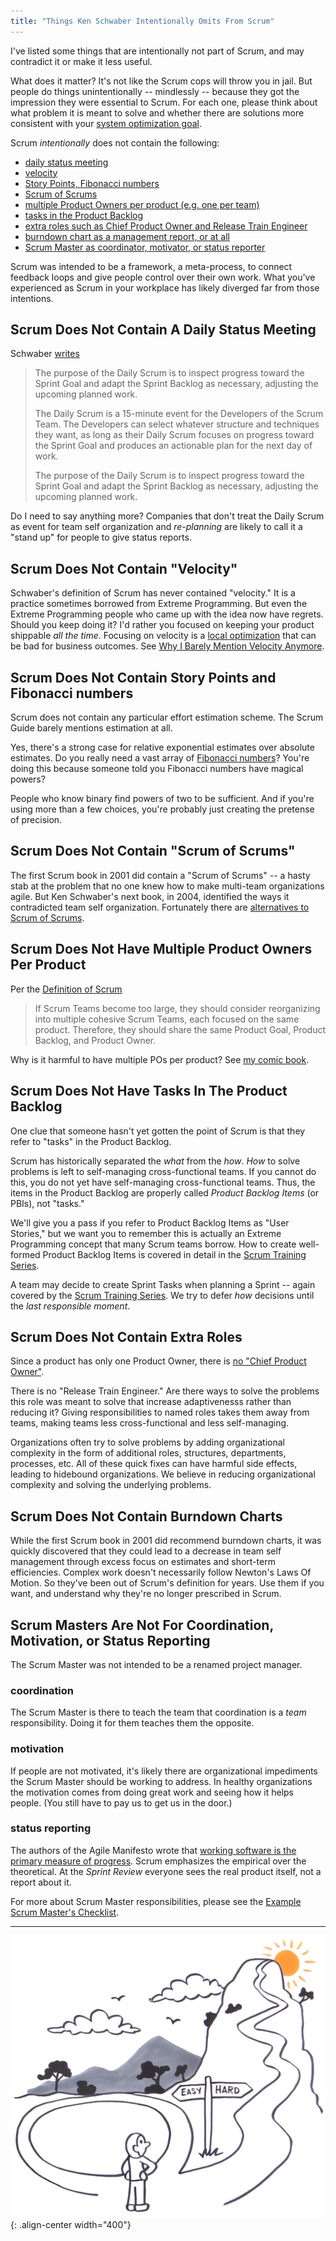 ```yaml
---
title: "Things Ken Schwaber Intentionally Omits From Scrum"
---
```

I've listed some things that are intentionally not part of Scrum, and may contradict it or make it less useful.  

What does it matter?  It's not like the Scrum cops will throw you in jail.  But people do things unintentionally -- mindlessly -- because they got the impression they were essential to Scrum.  For each one, please think about what problem it is meant to solve and whether there are solutions more consistent with your [system optimization goal](/you-wont-change-your-organization-without-an-optimization-goal/).

Scrum *intentionally* does not contain the following:
* [daily status meeting](#scrum-does-not-contain-a-daily-status-meeting)  
* [velocity](#scrum-does-not-contain-velocity)
* [Story Points, Fibonacci numbers](#scrum-does-not-contain-story-points-and-fibonacci-numbers)
* [Scrum of Scrums](#scrum-does-not-contain-scrum-of-scrums)
* [multiple Product Owners per product (e.g. one per team)](#scrum-does-not-have-multiple-product-owners-per-product)
* [tasks in the Product Backlog](#scrum-does-not-have-tasks-in-the-product-backlog)
* [extra roles such as Chief Product Owner and Release Train Engineer](#scrum-does-not-contain-extra-roles)
* [burndown chart as a management report, or at all](#scrum-does-not-contain-burndown-charts)
* [Scrum Master as coordinator, motivator, or status reporter](#scrum-masters-are-not-for-coordination-motivation-or-status-reporting)

Scrum was intended to be a framework, a meta-process, to connect feedback loops and give people control over their own work.  What you've experienced as Scrum in your workplace has likely diverged far from those intentions.

## Scrum Does Not Contain A Daily Status Meeting

Schwaber [writes](https://scrumguides.org/scrum-guide.html#daily-scrum)

> The purpose of the Daily Scrum is to inspect progress toward the Sprint Goal and adapt the Sprint Backlog as necessary, adjusting the upcoming planned work.
> 
> The Daily Scrum is a 15-minute event for the Developers of the Scrum Team. The Developers can select whatever structure and techniques they want, as long as their Daily Scrum focuses on progress toward the Sprint Goal and produces an actionable plan for the next day of work.
> 
> The purpose of the Daily Scrum is to inspect progress toward the Sprint Goal and adapt the Sprint Backlog as necessary, adjusting the upcoming planned work.

Do I need to say anything more?  Companies that don't treat the Daily Scrum as event for team self organization and *re-planning* are likely to call it a "stand up" for people to give status reports.

## Scrum Does Not Contain "Velocity"

Schwaber's definition of Scrum has never contained "velocity."  It is a practice sometimes borrowed from Extreme Programming.  But even the Extreme Programming people who came up with the idea now have regrets.  Should you keep doing it?  I'd rather you focused on keeping your product shippable *all the time*.  Focusing on velocity is a [local optimization](/local-optimization-bias) that can be bad for business outcomes.  See [Why I Barely Mention Velocity Anymore](/why-i-barely-mention-velocity-anymore).

## Scrum Does Not Contain Story Points and Fibonacci numbers

Scrum does not contain any particular effort estimation scheme.  The Scrum Guide barely mentions estimation at all.

Yes, there's a strong case for relative exponential estimates over absolute estimates.  Do you really need a vast array of [Fibonacci numbers](/cult-of-fibonacci)?  You're doing this because someone told you Fibonacci numbers have magical powers?  

People who know binary find powers of two to be sufficient.  And if you're using more than a few choices, you're probably just creating the pretense of precision.

## Scrum Does Not Contain "Scrum of Scrums"

The first Scrum book in 2001 did contain a "Scrum of Scrums" -- a hasty stab at the problem that no one knew how to make multi-team organizations agile.  But Ken Schwaber's next book, in 2004, identified the ways it contradicted team self organization.  Fortunately there are [alternatives to Scrum of Scrums](/seven-alternatives-to-scrum-of-scrums).

## Scrum Does Not Have Multiple Product Owners Per Product

Per the [Definition of Scrum](https://scrumguides.org/scrum-guide.html#scrum-team)

> If Scrum Teams become too large, they should consider reorganizing into multiple cohesive Scrum Teams, each focused on the same product. Therefore, they should share the same Product Goal, Product Backlog, and Product Owner.

Why is it harmful to have multiple POs per product?  See [my comic book](/Why-Scrum-Isnt-Making-Your-Company-Very-Agile/).

## Scrum Does Not Have Tasks In The Product Backlog

One clue that someone hasn't yet gotten the point of Scrum is that they refer to "tasks" in the Product Backlog.  

Scrum has historically separated the *what* from the *how*.  *How* to solve problems is left to self-managing cross-functional teams.  If you cannot do this, you do not yet have self-managing cross-functional teams.  Thus, the items in the Product Backlog are properly called *Product Backlog Items* (or PBIs), not "tasks."  

We'll give you a pass if you refer to Product Backlog Items as "User Stories," but we want you to remember this is actually an Extreme Programming concept that many Scrum teams borrow.  How to create well-formed Product Backlog Items is covered in detail in the [Scrum Training Series](https://scrumtrainingseries.com/BacklogRefinementMeeting/).

A team may decide to create Sprint Tasks when planning a Sprint -- again covered by the [Scrum Training Series](https://scrumtrainingseries.com/SprintPlanningMeeting/).  We try to defer *how* decisions until the *last responsible moment*.

## Scrum Does Not Contain Extra Roles

Since a product has only one Product Owner, there is [no "Chief Product Owner"](/Why-Scrum-Isnt-Making-Your-Company-Very-Agile/).

There is no "Release Train Engineer."  Are there ways to solve the problems this role was meant to solve that increase adaptivenesss rather than reducing it?  Giving responsibilities to named roles takes them away from teams, making teams less cross-functional and less self-managing.

Organizations often try to solve problems by adding organizational complexity in the form of additional roles, structures, departments, processes, etc.  All of these quick fixes can have harmful side effects, leading to hidebound organizations.  We believe in reducing organizational complexity and solving the underlying problems.

## Scrum Does Not Contain Burndown Charts

While the first Scrum book in 2001 did recommend burndown charts, it was quickly discovered that they could lead to a decrease in team self management through excess focus on estimates and short-term efficiencies.  Complex work doesn't necessarily follow Newton's Laws Of Motion.  So they've been out of Scrum's definition for years.  Use them if you want, and understand why they're no longer prescribed in Scrum.

## Scrum Masters Are Not For Coordination, Motivation, or Status Reporting

The Scrum Master was not intended to be a renamed project manager.

### coordination
The Scrum Master is there to teach the team that coordination is a *team* responsibility.  Doing it for them teaches them the opposite.

### motivation
If people are not motivated, it's likely there are organizational impediments the Scrum Master should be working to address.  In healthy organizations the motivation comes from doing great work and seeing how it helps people.  (You still have to pay us to get us in the door.)

### status reporting
The authors of the Agile Manifesto wrote that [working software is the primary measure of progress](https://agilemanifesto.org/principles.html).  Scrum emphasizes the empirical over the theoretical.  At the *Sprint Review* everyone sees the real product itself, not a report about it.

For more about Scrum Master responsibilities, please see the [Example Scrum Master's Checklist](https://scrummasterchecklist.org).



----

![LeSS is hard](../images/less-is-hard.png){: .align-center width="400"}